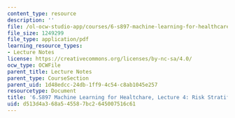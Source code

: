 ```yaml
---
content_type: resource
description: ''
file: /ol-ocw-studio-app/courses/6-s897-machine-learning-for-healthcare-spring-2019/d513d4a368a545587bc2645007516c61_MIT6_S897S19_lec4.pdf
file_size: 1249299
file_type: application/pdf
learning_resource_types:
- Lecture Notes
license: https://creativecommons.org/licenses/by-nc-sa/4.0/
ocw_type: OCWFile
parent_title: Lecture Notes
parent_type: CourseSection
parent_uid: 1d48edcc-24db-1ff9-4c54-c8ab1045e257
resourcetype: Document
title: '6.S897 Machine Learning for Healtchare, Lecture 4: Risk Stratification'
uid: d513d4a3-68a5-4558-7bc2-645007516c61
---
```

